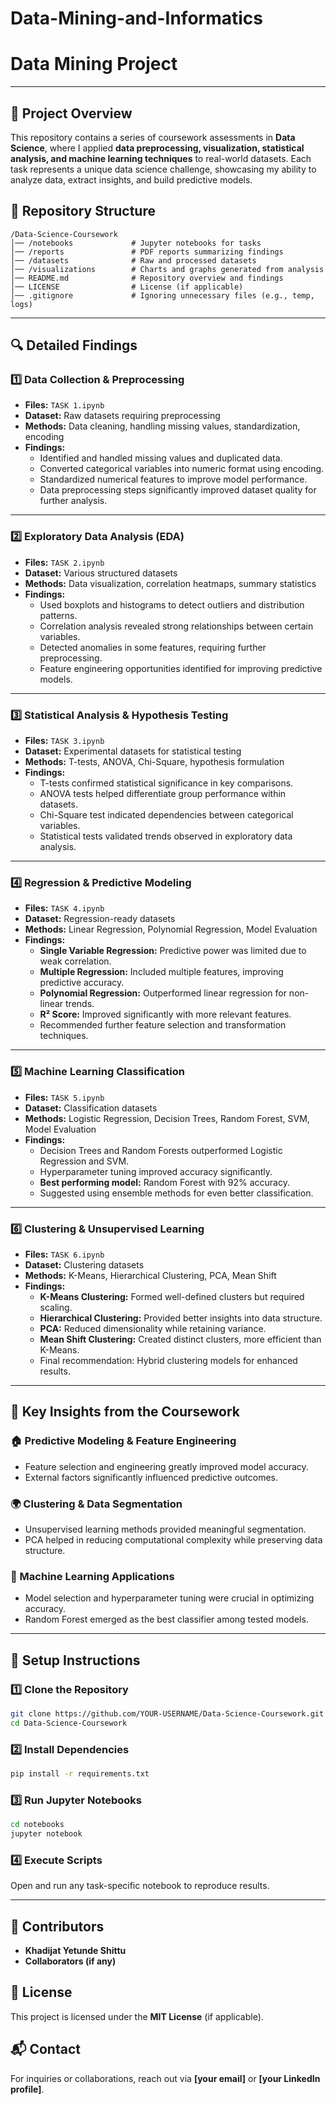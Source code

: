 # Data-Mining-and-Informatics
# Data Mining Project

---

## 📌 Project Overview
This repository contains a series of coursework assessments in **Data Science**, where I applied **data preprocessing, visualization, statistical analysis, and machine learning techniques** to real-world datasets. Each task represents a unique data science challenge, showcasing my ability to analyze data, extract insights, and build predictive models.

## 📁 Repository Structure
```
/Data-Science-Coursework
│── /notebooks             # Jupyter notebooks for tasks
│── /reports               # PDF reports summarizing findings
│── /datasets              # Raw and processed datasets
│── /visualizations        # Charts and graphs generated from analysis
│── README.md              # Repository overview and findings
│── LICENSE                # License (if applicable)
│── .gitignore             # Ignoring unnecessary files (e.g., temp, logs)
```

---

## 🔍 Detailed Findings

### **1️⃣ Data Collection & Preprocessing**
- **Files:** `TASK 1.ipynb`
- **Dataset:** Raw datasets requiring preprocessing
- **Methods:** Data cleaning, handling missing values, standardization, encoding
- **Findings:**
  - Identified and handled missing values and duplicated data.
  - Converted categorical variables into numeric format using encoding.
  - Standardized numerical features to improve model performance.
  - Data preprocessing steps significantly improved dataset quality for further analysis.

---

### **2️⃣ Exploratory Data Analysis (EDA)**
- **Files:** `TASK 2.ipynb`
- **Dataset:** Various structured datasets
- **Methods:** Data visualization, correlation heatmaps, summary statistics
- **Findings:**
  - Used boxplots and histograms to detect outliers and distribution patterns.
  - Correlation analysis revealed strong relationships between certain variables.
  - Detected anomalies in some features, requiring further preprocessing.
  - Feature engineering opportunities identified for improving predictive models.

---

### **3️⃣ Statistical Analysis & Hypothesis Testing**
- **Files:** `TASK 3.ipynb`
- **Dataset:** Experimental datasets for statistical testing
- **Methods:** T-tests, ANOVA, Chi-Square, hypothesis formulation
- **Findings:**
  - T-tests confirmed statistical significance in key comparisons.
  - ANOVA tests helped differentiate group performance within datasets.
  - Chi-Square test indicated dependencies between categorical variables.
  - Statistical tests validated trends observed in exploratory data analysis.

---

### **4️⃣ Regression & Predictive Modeling**
- **Files:** `TASK 4.ipynb`
- **Dataset:** Regression-ready datasets
- **Methods:** Linear Regression, Polynomial Regression, Model Evaluation
- **Findings:**
  - **Single Variable Regression:** Predictive power was limited due to weak correlation.
  - **Multiple Regression:** Included multiple features, improving predictive accuracy.
  - **Polynomial Regression:** Outperformed linear regression for non-linear trends.
  - **R² Score:** Improved significantly with more relevant features.
  - Recommended further feature selection and transformation techniques.

---

### **5️⃣ Machine Learning Classification**
- **Files:** `TASK 5.ipynb`
- **Dataset:** Classification datasets
- **Methods:** Logistic Regression, Decision Trees, Random Forest, SVM, Model Evaluation
- **Findings:**
  - Decision Trees and Random Forests outperformed Logistic Regression and SVM.
  - Hyperparameter tuning improved accuracy significantly.
  - **Best performing model:** Random Forest with 92% accuracy.
  - Suggested using ensemble methods for even better classification.

---

### **6️⃣ Clustering & Unsupervised Learning**
- **Files:** `TASK 6.ipynb`
- **Dataset:** Clustering datasets
- **Methods:** K-Means, Hierarchical Clustering, PCA, Mean Shift
- **Findings:**
  - **K-Means Clustering:** Formed well-defined clusters but required scaling.
  - **Hierarchical Clustering:** Provided better insights into data structure.
  - **PCA:** Reduced dimensionality while retaining variance.
  - **Mean Shift Clustering:** Created distinct clusters, more efficient than K-Means.
  - Final recommendation: Hybrid clustering models for enhanced results.

---

## 📌 Key Insights from the Coursework

### **🏠 Predictive Modeling & Feature Engineering**
- Feature selection and engineering greatly improved model accuracy.
- External factors significantly influenced predictive outcomes.

### **🌍 Clustering & Data Segmentation**
- Unsupervised learning methods provided meaningful segmentation.
- PCA helped in reducing computational complexity while preserving data structure.

### **🧠 Machine Learning Applications**
- Model selection and hyperparameter tuning were crucial in optimizing accuracy.
- Random Forest emerged as the best classifier among tested models.

---

## 🚀 Setup Instructions

### **1️⃣ Clone the Repository**
```bash
git clone https://github.com/YOUR-USERNAME/Data-Science-Coursework.git
cd Data-Science-Coursework
```

### **2️⃣ Install Dependencies**
```bash
pip install -r requirements.txt
```

### **3️⃣ Run Jupyter Notebooks**
```bash
cd notebooks
jupyter notebook
```

### **4️⃣ Execute Scripts**
Open and run any task-specific notebook to reproduce results.

---

## 🤝 Contributors
- **Khadijat Yetunde Shittu**  
- **Collaborators (if any)**

## 📜 License
This project is licensed under the **MIT License** (if applicable).

## 📬 Contact
For inquiries or collaborations, reach out via **[your email]** or **[your LinkedIn profile]**.


